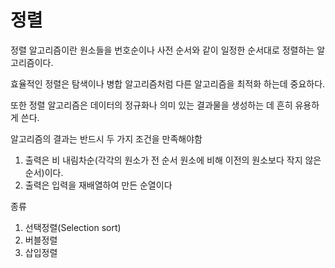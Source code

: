 # 정렬

정렬 알고리즘이란 원소들을 번호순이나 사전 순서와 같이 일정한 순서대로 정렬하는 알고리즘이다. 

효율적인 정렬은 탐색이나 병합 알고리즘처럼 다른 알고리즘을 최적화 하는데 중요하다. 

또한 정렬 알고리즘은 데이터의 정규화나 의미 있는 결과물을 생성하는 데 흔히 유용하게 쓴다.



알고리즘의 결과는 반드시 두 가지 조건을 만족해야함

1. 출력은 비 내림차순\(각각의 원소가 전 순서 원소에 비해 이전의 원소보다 작지 않은 순서\)이다.
2. 출력은 입력을 재배열하여 만든 순열이다

종류

1. 선택정렬\(Selection sort\)
2. 버블정렬
3. 삽입정렬

